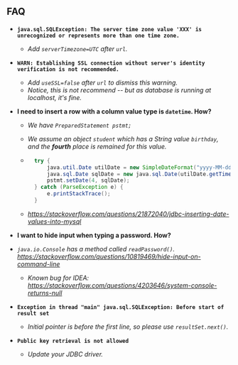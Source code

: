 ## FAQ

* **`java.sql.SQLException: The server time zone value 'XXX' is unrecognized or represents more than one time zone. `**

  * *Add `serverTimezone=UTC` after `url`.*

* **`WARN: Establishing SSL connection without server's identity verification is not recommended.`**

  * *Add `useSSL=false` after `url` to dismiss this warning.*
  * *Notice, this is not recommend -- but as database is running at localhost, it's fine.*

* **I need to insert a row with a column value type is `datetime`. How?**

  * *We have `PreparedStatement pstmt;`*

  * *We assume an object `student` which has a String value `birthday`, and the **fourth** place is remained for this value.*

  * ```java
      try {
          java.util.Date utilDate = new SimpleDateFormat("yyyy-MM-dd").parse(student.getSbirthday());
          java.sql.Date sqlDate = new java.sql.Date(utilDate.getTime());
          pstmt.setDate(4, sqlDate);
      } catch (ParseException e) {
          e.printStackTrace();
      }
    ```
  * *https://stackoverflow.com/questions/21872040/jdbc-inserting-date-values-into-mysql*


* **I want to hide input when typing a password. How?**
* *`java.io.Console` has a method called `readPassword()`. https://stackoverflow.com/questions/10819469/hide-input-on-command-line*
  * *Known bug for IDEA: https://stackoverflow.com/questions/4203646/system-console-returns-null*
* **`Exception in thread "main" java.sql.SQLException: Before start of result set`**
  * *Initial pointer is before the first line, so please use `resultSet.next()`.* 
* **`Public key retrieval is not allowed`**

  * *Update your JDBC driver.*
